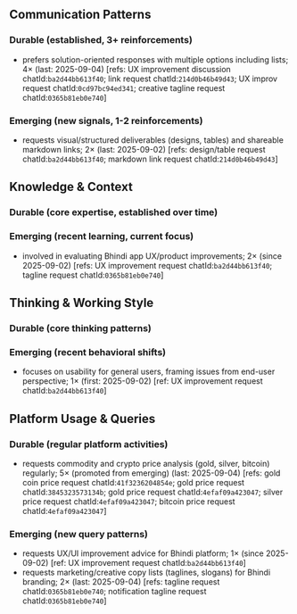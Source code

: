 ## Communication Patterns
### Durable (established, 3+ reinforcements)
- prefers solution-oriented responses with multiple options including lists; 4× (last: 2025-09-04) [refs: UX improvement discussion chatId:`ba2d44bb613f40`; link request chatId:`214d0b46b49d43`; UX improv request chatId:`0cd97bc94ed341`; creative tagline request chatId:`0365b81eb0e740`]

### Emerging (new signals, 1-2 reinforcements)
- requests visual/structured deliverables (designs, tables) and shareable markdown links; 2× (last: 2025-09-02) [refs: design/table request chatId:`ba2d44bb613f40`; markdown link request chatId:`214d0b46b49d43`]

## Knowledge & Context
### Durable (core expertise, established over time)

### Emerging (recent learning, current focus)
- involved in evaluating Bhindi app UX/product improvements; 2× (since 2025-09-02) [refs: UX improvement request chatId:`ba2d44bb613f40`; tagline request chatId:`0365b81eb0e740`]

## Thinking & Working Style
### Durable (core thinking patterns)

### Emerging (recent behavioral shifts)
- focuses on usability for general users, framing issues from end-user perspective; 1× (first: 2025-09-02) [ref: UX improvement request chatId:`ba2d44bb613f40`]

## Platform Usage & Queries
### Durable (regular platform activities)
- requests commodity and crypto price analysis (gold, silver, bitcoin) regularly; 5× (promoted from emerging) (last: 2025-09-04) [refs: gold coin price request chatId:`41f3236204854e`; gold price request chatId:`3845323573134b`; gold price request chatId:`4efaf09a423047`; silver price request chatId:`4efaf09a423047`; bitcoin price request chatId:`4efaf09a423047`]

### Emerging (new query patterns)
- requests UX/UI improvement advice for Bhindi platform; 1× (since 2025-09-02) [ref: UX improvement request chatId:`ba2d44bb613f40`]
- requests marketing/creative copy lists (taglines, slogans) for Bhindi branding; 2× (last: 2025-09-04) [refs: tagline request chatId:`0365b81eb0e740`; notification tagline request chatId:`0365b81eb0e740`]